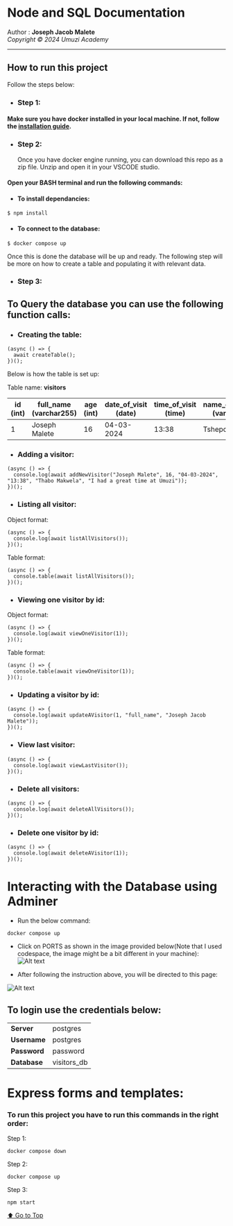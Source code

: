 <a id="top"></a>

# Node and SQL Documentation

Author : **Joseph Jacob Malete**
<br>
_Copyright &copy; 2024 Umuzi Academy_

<hr>

## How to run this project

Follow the steps below:

- ### Step 1:

#### Make sure you have docker installed in your local machine. If not, follow the [installation guide](https://docs.docker.com/desktop/install/windows-install/).

- ### Step 2:
  Once you have docker engine running, you can download this repo as a zip file. Unzip and open it in your VSCODE studio.

#### Open your BASH terminal and run the following commands:

- #### To install dependancies:

```
$ npm install
```

- #### To connect to the database:

```
$ docker compose up
```

Once this is done the database will be up and ready. The following step will be more on how to create a table and populating it with relevant data.

- ### Step 3:

## To Query the database you can use the following function calls:

- ### Creating the table:

```
(async () => {
  await createTable();
})();
```

Below is how the table is set up:

Table name: **visitors**

| id <br> (int) | full_name <br>(varchar255) | age <br> (int) | date_of_visit <br> (date) | time_of_visit <br> (time) | name_of_assistant <br> (varchar255) | comments <br> (varchar255)  |
| ------------- | -------------------------- | -------------- | ------------------------- | ------------------------- | ----------------------------------- | --------------------------- |
| 1             | Joseph Malete              | 16             | 04-03-2024                | 13:38                     | Tshepo Makwela                      | I had a great time at Umuzi |

- ### Adding a visitor:

```
(async () => {
  console.log(await addNewVisitor("Joseph Malete", 16, "04-03-2024", "13:38", "Thabo Makwela", "I had a great time at Umuzi"));
})();
```

- ### Listing all visitor:

Object format:

```
(async () => {
  console.log(await listAllVisitors());
})();
```

Table format:

```
(async () => {
  console.table(await listAllVisitors());
})();
```

- ### Viewing one visitor by id:

Object format:

```
(async () => {
  console.log(await viewOneVisitor(1));
})();
```

Table format:

```
(async () => {
  console.table(await viewOneVisitor(1));
})();
```

- ### Updating a visitor by id:

```
(async () => {
  console.log(await updateAVisitor(1, "full_name", "Joseph Jacob Malete"));
})();
```

- ### View last visitor:

```
(async () => {
  console.log(await viewLastVisitor());
})();
```

- ### Delete all visitors:

```
(async () => {
  console.log(await deleteAllVisitors());
})();
```

- ### Delete one visitor by id:

```
(async () => {
  console.log(await deleteAVisitor(1));
})();
```

# Interacting with the Database using Adminer

- Run the below command:

```
docker compose up
```

- Click on PORTS as shown in the image provided below(Note that I used codespace, the image might be a bit different in your machine):
  ![Alt text](images/image.png)

- After following the instruction above, you will be directed to this page:

![Alt text](images/image-1.png)

## To login use the credentials below:

|              |             |
| ------------ | ----------- |
| **Server**   | postgres    |
| **Username** | postgres    |
| **Password** | password    |
| **Database** | visitors_db |


# Express forms and templates:

### To run this project you have to run this commands in the right order:

Step 1:
```
docker compose down
```

Step 2:
```
docker compose up
```

Step 3:
```
npm start
```

[⬆️ Go to Top](#top)
